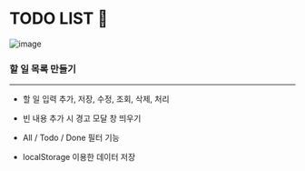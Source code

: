 # TODO LIST 📘

![image](https://user-images.githubusercontent.com/58839497/211338497-339b4ace-8220-4118-9655-7b3cbe9873b9.png)

### 할 일 목록 만들기
---
+ 할 일 입력 추가, 저장, 수정, 조회, 삭제, 처리

+ 빈 내용 추가 시 경고 모달 창 띄우기

+ All / Todo / Done 필터 기능

+ localStorage 이용한 데이터 저장
